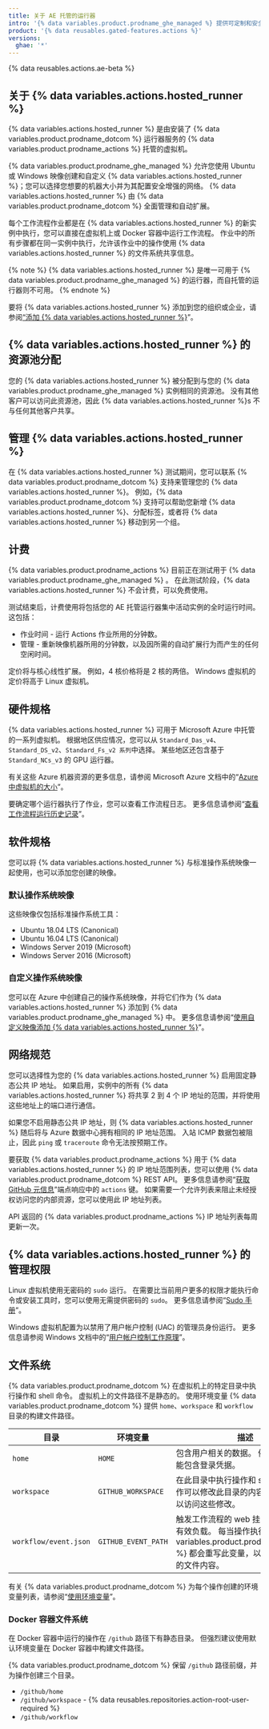 ```yaml
---
title: 关于 AE 托管的运行器
intro: '{% data variables.product.prodname_ghe_managed %} 提供可定制和安全强化的托管虚拟机，以运行 {% data variables.product.prodname_actions %} 工作流程。 您可以选择硬件，自带机器映像，并启用 IP 地址以与您的 {% data variables.actions.hosted_runner %} 联网。'
product: '{% data reusables.gated-features.actions %}'
versions:
  ghae: '*'
---
```





{% data reusables.actions.ae-beta %}

## 关于 {% data variables.actions.hosted_runner %}

{% data variables.actions.hosted_runner %} 是由安装了 {% data variables.product.prodname_dotcom %} 运行器服务的 {% data variables.product.prodname_actions %} 托管的虚拟机。

{% data variables.product.prodname_ghe_managed %} 允许您使用 Ubuntu 或 Windows 映像创建和自定义 {% data variables.actions.hosted_runner %}；您可以选择您想要的机器大小并为其配置安全增强的网络。 {% data variables.actions.hosted_runner %} 由 {% data variables.product.prodname_dotcom %} 全面管理和自动扩展。

每个工作流程作业都是在 {% data variables.actions.hosted_runner %} 的新实例中执行，您可以直接在虚拟机上或 Docker 容器中运行工作流程。 作业中的所有步骤都在同一实例中执行，允许该作业中的操作使用 {% data variables.actions.hosted_runner %} 的文件系统共享信息。

{% note %}
{% data variables.actions.hosted_runner %} 是唯一可用于 {% data variables.product.prodname_ghe_managed %} 的运行器，而自托管的运行器则不可用。
{% endnote %}

要将 {% data variables.actions.hosted_runner %} 添加到您的组织或企业，请参阅[“添加 {% data variables.actions.hosted_runner %}](/actions/using-github-hosted-runners/adding-ae-hosted-runners)”。

## {% data variables.actions.hosted_runner %} 的资源池分配

您的 {% data variables.actions.hosted_runner %} 被分配到与您的 {% data variables.product.prodname_ghe_managed %} 实例相同的资源池。 没有其他客户可以访问此资源池，因此 {% data variables.actions.hosted_runner %}s 不与任何其他客户共享。

## 管理 {% data variables.actions.hosted_runner %}

在 {% data variables.actions.hosted_runner %} 测试期间，您可以联系 {% data variables.product.prodname_dotcom %} 支持来管理您的 {% data variables.actions.hosted_runner %}。 例如，{% data variables.product.prodname_dotcom %} 支持可以帮助您新增 {% data variables.actions.hosted_runner %}、分配标签，或者将 {% data variables.actions.hosted_runner %} 移动到另一个组。

## 计费

{% data variables.product.prodname_actions %} 目前正在测试用于 {% data variables.product.prodname_ghe_managed %} 。 在此测试阶段，{% data variables.actions.hosted_runner %} 不会计费，可以免费使用。

测试结束后，计费使用将包括您的 AE 托管运行器集中活动实例的全时运行时间。 这包括：
- 作业时间 - 运行 Actions 作业所用的分钟数。
- 管理 - 重新映像机器所用的分钟数，以及因所需的自动扩展行为而产生的任何空闲时间。

定价将与核心线性扩展。 例如，4 核价格将是 2 核的两倍。 Windows 虚拟机的定价将高于 Linux 虚拟机。

## 硬件规格

{% data variables.actions.hosted_runner %} 可用于 Microsoft Azure 中托管的一系列虚拟机。 根据地区供应情况，您可以从 `Standard_Das_v4`、`Standard_DS_v2`、`Standard_Fs_v2 系列`中选择。 某些地区还包含基于 `Standard_NCs_v3` 的 GPU 运行器。

有关这些 Azure 机器资源的更多信息，请参阅 Microsoft Azure 文档中的“[Azure 中虚拟机的大小](https://docs.microsoft.com/en-gb/azure/virtual-machines/sizes)”。

要确定哪个运行器执行了作业，您可以查看工作流程日志。 更多信息请参阅“[查看工作流程运行历史记录](/actions/managing-workflow-runs/viewing-workflow-run-history)”。

## 软件规格

您可以将 {% data variables.actions.hosted_runner %} 与标准操作系统映像一起使用，也可以添加您创建的映像。

### 默认操作系统映像

这些映像仅包括标准操作系统工具：

- Ubuntu 18.04 LTS (Canonical)
- Ubuntu 16.04 LTS (Canonical)
- Windows Server 2019 (Microsoft)
- Windows Server 2016 (Microsoft)

### 自定义操作系统映像

您可以在 Azure 中创建自己的操作系统映像，并将它们作为 {% data variables.actions.hosted_runner %} 添加到 {% data variables.product.prodname_ghe_managed %} 中。 更多信息请参阅“[使用自定义映像添加 {% data variables.actions.hosted_runner %}](/actions/using-github-hosted-runners/adding-ae-hosted-runners#adding-an-ae-hosted-runner-with-a-custom-image)”。

## 网络规范

您可以选择性为您的 {% data variables.actions.hosted_runner %} 启用固定静态公共 IP 地址。 如果启用，实例中的所有 {% data variables.actions.hosted_runner %} 将共享 2 到 4 个 IP 地址的范围，并将使用这些地址上的端口进行通信。

如果您不启用静态公共 IP 地址，则 {% data variables.actions.hosted_runner %} 随后将与 Azure 数据中心拥有相同的 IP 地址范围。 入站 ICMP 数据包被阻止，因此 `ping` 或 `traceroute` 命令无法按预期工作。

要获取 {% data variables.product.prodname_actions %} 用于 {% data variables.actions.hosted_runner %} 的 IP 地址范围列表，您可以使用 {% data variables.product.prodname_dotcom %} REST API。 更多信息请参阅“[获取 GitHub 元信息](/rest/reference/meta#get-github-meta-information)”端点响应中的 `actions` 键。 如果需要一个允许列表来阻止未经授权访问您的内部资源，您可以使用此 IP 地址列表。

API 返回的 {% data variables.product.prodname_actions %} IP 地址列表每周更新一次。

## {% data variables.actions.hosted_runner %} 的管理权限

Linux 虚拟机使用无密码的 `sudo` 运行。 在需要比当前用户更多的权限才能执行命令或安装工具时，您可以使用无需提供密码的 `sudo`。 更多信息请参阅“[Sudo 手册](https://www.sudo.ws/man/1.8.27/sudo.man.html)”。

Windows 虚拟机配置为以禁用了用户帐户控制 (UAC) 的管理员身份运行。 更多信息请参阅 Windows 文档中的“[用户帐户控制工作原理](https://docs.microsoft.com/windows/security/identity-protection/user-account-control/how-user-account-control-works)”。

## 文件系统

{% data variables.product.prodname_dotcom %} 在虚拟机上的特定目录中执行操作和 shell 命令。 虚拟机上的文件路径不是静态的。 使用环境变量 {% data variables.product.prodname_dotcom %} 提供 `home`、`workspace` 和 `workflow` 目录的构建文件路径。

| 目录                    | 环境变量                | 描述                                                                                                        |
| --------------------- | ------------------- | --------------------------------------------------------------------------------------------------------- |
| `home`                | `HOME`              | 包含用户相关的数据。 例如，此目录可能包含登录凭据。                                                                                |
| `workspace`           | `GITHUB_WORKSPACE`  | 在此目录中执行操作和 shell 命令。 操作可以修改此目录的内容，后续操作可以访问这些修改。                                                           |
| `workflow/event.json` | `GITHUB_EVENT_PATH` | 触发工作流程的 web 挂钩事件的 `POST` 有效负载。 每当操作执行时，{% data variables.product.prodname_dotcom %} 都会重写此变量，以隔离操作之间的文件内容。 |

有关 {% data variables.product.prodname_dotcom %} 为每个操作创建的环境变量列表，请参阅“[使用环境变量](/github/automating-your-workflow-with-github-actions/using-environment-variables)”。

### Docker 容器文件系统

在 Docker 容器中运行的操作在 `/github` 路径下有静态目录。 但强烈建议使用默认环境变量在 Docker 容器中构建文件路径。

{% data variables.product.prodname_dotcom %} 保留 `/github` 路径前缀，并为操作创建三个目录。

- `/github/home`
- `/github/workspace` - {% data reusables.repositories.action-root-user-required %}
- `/github/workflow`
